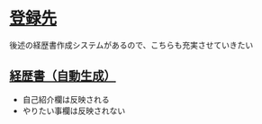 # [登録先](https://freelance.findy-code.io/)
後述の経歴書作成システムがあるので、こちらも充実させていきたい

## [経歴書（自動生成）](https://findy-code.io/share_profiles/0j912n8IEppt_)
- 自己紹介欄は反映される
- やりたい事欄は反映されない

